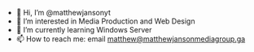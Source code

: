 - 👋 Hi, I’m @matthewjansonyt
- 👀 I’m interested in Media Production and Web Design
- 🌱 I’m currently learning Windows Server
- 📫 How to reach me: email matthew@matthewjansonmediagroup.ga

<!---
matthewjansonyt/matthewjansonyt is a ✨ special ✨ repository because its `README.md` (this file) appears on your GitHub profile.
You can click the Preview link to take a look at your changes.
--->
